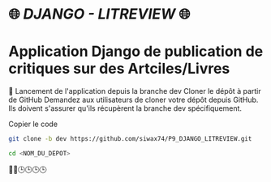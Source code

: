 # 🌐 ***DJANGO - LITREVIEW*** 🌐
# **Application Django de publication de critiques sur des Artciles/Livres**

🚀 Lancement de l'application depuis la branche dev
Cloner le dépôt à partir de GitHub
Demandez aux utilisateurs de cloner votre dépôt depuis GitHub. Ils doivent s'assurer qu'ils récupèrent la branche dev spécifiquement.


Copier le code
```bash
git clone -b dev https://github.com/siwax74/P9_DJANGO_LITREVIEW.git

cd <NOM_DU_DEPOT>
```
🚀🚀🕒🕒🕒🕒